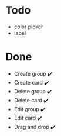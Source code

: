 # Todo
- color picker
- label

# Done
- Create group ✔️
- Create card ✔️
- Delete group ✔️
- Delete card ✔️
- Edit group ✔️
- Edit card ✔️
- Drag and drop ✔️


